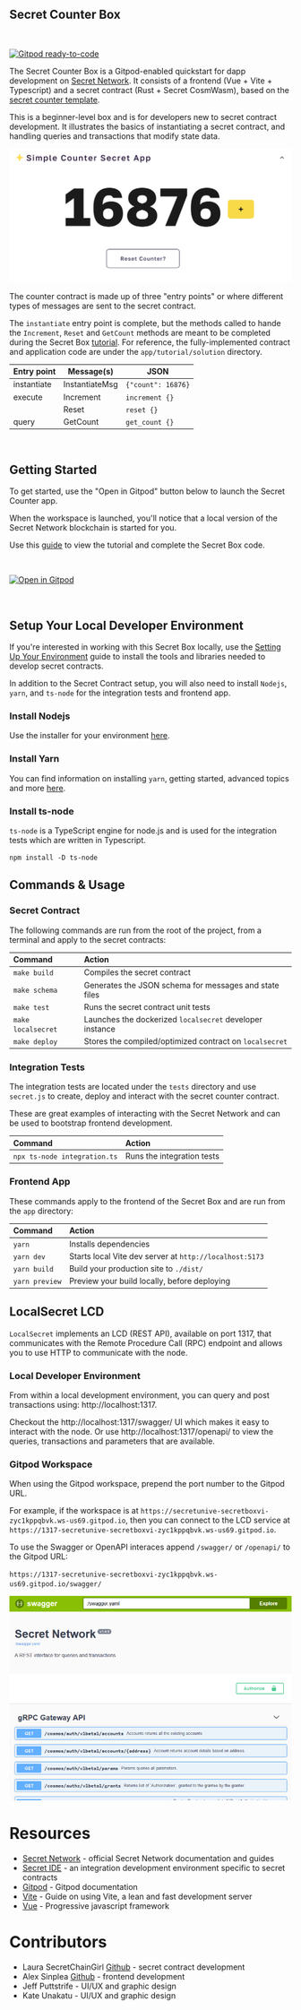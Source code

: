 ## Secret Counter Box
<br/>

[![Gitpod ready-to-code](https://img.shields.io/badge/Gitpod-ready--to--code-blue?logo=gitpod)](https://gitpod.io/#https://github.com/secretuniversity/secret-counter-vuejs-box)

The Secret Counter Box is a Gitpod-enabled quickstart for dapp development on [Secret Network](https://scrt.network).
It consists of a frontend (Vue + Vite + Typescript) and a secret contract (Rust + Secret CosmWasm), based on the [secret counter template](https://github.com/secretuniversity/secret-template-cw1).

This is a beginner-level box and is for developers new to secret contract development. It illustrates the basics
of instantiating a secret contract, and handling queries and transactions that modify state data.

![](docs/secret-counter-app.png)

The counter contract is made up of three "entry points" or where different types of messages are sent to the secret contract.

The `instantiate` entry point is complete, but the methods called to hande the `Increment`, `Reset` and `GetCount`
methods are meant to be completed during the Secret Box [tutorial](app/tutorial/guide.md). For reference, the
fully-implemented contract and application code are under the `app/tutorial/solution` directory.

| Entry point  | Message(s)     | JSON                   |
|--------------|----------------|------------------------|
| instantiate  | InstantiateMsg | `{"count": 16876}`     |
| execute      | Increment      | `increment {}`         |
|              | Reset          | `reset {}`             |
| query        | GetCount       | `get_count {}`         |

<br/>

## Getting Started

To get started, use the "Open in Gitpod" button below to launch the Secret Counter app. 

When the workspace is launched, you'll notice that a local version of the Secret Network blockchain is started 
for you.

Use this [guide](/app/tutorial/guide.md) to view the tutorial and complete the Secret Box code.

<br/>

[![Open in Gitpod](https://gitpod.io/button/open-in-gitpod.svg)](https://gitpod.io/#https://github.com/secretuniversity/secret-counter-vuejs-box)

<br/>

## Setup Your Local Developer Environment

If you're interested in working with this Secret Box locally, use the
[Setting Up Your Environment](https://docs.scrt.network/secret-network-documentation/development/getting-started/setting-up-your-environment) guide to install the tools and libraries needed to develop secret contracts.

In addition to the Secret Contract setup, you will also need to install `Nodejs`, `yarn`, and `ts-node` for the 
integration tests and frontend app.

### Install Nodejs

Use the installer for your environment [here](https://nodejs.dev/en/download).

### Install Yarn

You can find information on installing `yarn`, getting started, advanced topics and more [here](https://yarnpkg.com).

### Install ts-node

`ts-node` is a TypeScript engine for node.js and is used for the integration tests which are written in Typescript.

```
npm install -D ts-node
```

## Commands & Usage

### Secret Contract

The following commands are run from the root of the project, from a terminal and apply to the secret contracts:

| Command                | Action                                                    |
|:---------------------  |:--------------------------------------------------------  |
| `make build`           | Compiles the secret contract                              |
| `make schema`          | Generates the JSON schema for messages and state files    |
| `make test`            | Runs the secret contract unit tests                       |
| `make localsecret`     | Launches the dockerized `localsecret` developer instance  |
| `make deploy`          | Stores the compiled/optimized contract on `localsecret`   |

### Integration Tests

The integration tests are located under the `tests` directory and use `secret.js` to create, deploy and 
interact with the secret counter contract. 

These are great examples of interacting with the Secret Network and can be used to bootstrap frontend development.

| Command                       | Action                                                    |
|:----------------------------  |:--------------------------------------------------------  |
| `npx ts-node integration.ts`  | Runs the integration tests                                |


### Frontend App

These commands apply to the frontend of the Secret Box and are run from the `app` directory:


| Command           | Action                                       |
|:----------------  |:-------------------------------------------- |
| `yarn`         | Installs dependencies                        |
| `yarn dev`     | Starts local Vite dev server at `http://localhost:5173`  |
| `yarn build`   | Build your production site to `./dist/`      |
| `yarn preview` | Preview your build locally, before deploying |

## LocalSecret LCD

`LocalSecret` implements an LCD (REST API), available on port 1317, that communicates with the Remote 
Procedure Call (RPC) endpoint and allows you to use HTTP to communicate with the node.

### Local Developer Environment

From within a local development environment, you can query and post transactions using: http://localhost:1317.

Checkout the http://localhost:1317/swagger/ UI which makes it easy to interact with the node. Or use 
http://localhost:1317/openapi/ to view the queries, transactions and parameters that are available.

### Gitpod Workspace

When using the Gitpod workspace, prepend the port number to the Gitpod URL. 

For example, if the workspace is at
`https://secretunive-secretboxvi-zyc1kppqbvk.ws-us69.gitpod.io`, then you can connect to the LCD service at
`https://1317-secretunive-secretboxvi-zyc1kppqbvk.ws-us69.gitpod.io`.

To use the Swagger or OpenAPI interaces append `/swagger/` or `/openapi/` to the Gitpod URL:

`https://1317-secretunive-secretboxvi-zyc1kppqbvk.ws-us69.gitpod.io/swagger/`

![](docs/swagger-interface.png)

# Resources
- [Secret Network](https://docs.scrt.network) - official Secret Network documentation and guides
- [Secret IDE](https://www.digiline.io/) - an integration development environment specific to secret contracts
- [Gitpod](https://www.gitpod.io/docs) - Gitpod documentation
- [Vite](https://vitejs.dev/guide) - Guide on using Vite, a lean and fast development server
- [Vue](https://vuejs.org) - Progressive javascript framework

# Contributors
- Laura SecretChainGirl [Github](https://github.com/secetchaingirl) - secret contract development
- Alex Sinplea [Github](https://github.com/sinplea) - frontend development
- Jeff Puttstrife - UI/UX and graphic design
- Kate Unakatu - UI/UX and graphic design
